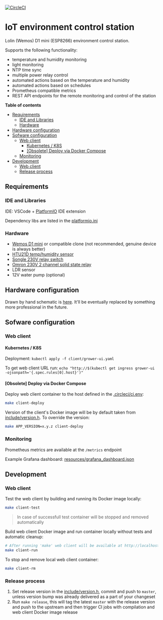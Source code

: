 [![CircleCI](https://circleci.com/gh/vi7/arduino-grower/tree/master.svg?style=svg)](https://circleci.com/gh/vi7/arduino-grower/tree/master)

IoT environment control station
===============================

Lolin (Wemos) D1 mini (ESP8266) environment control station.

Supports the following functionality:
- temperature and humidity monitoring
- light monitoring
- NTP time sync
- multiple power relay control
- automated actions based on the temperature and humidity
- automated actions based on schedules
- Prometheus compatible metrics
- REST API endpoints for the remote monitoring and control of the station


**Table of contents**

- [Requirements](#requirements)
  - [IDE and Libraries](#ide-and-libraries)
  - [Hardware](#hardware)
- [Hardware configuration](#hardware-configuration)
- [Sofware configuration](#sofware-configuration)
  - [Web client](#web-client)
    - [Kubernetes / K8S](#kubernetes--k8s)
    - [[Obsolete] Deploy via Docker Compose](#obsolete-deploy-via-docker-compose)
  - [Monitoring](#monitoring)
- [Development](#development)
  - [Web client](#web-client-1)
  - [Release process](#release-process)


Requirements
------------

### IDE and Libraries

IDE: VSCode + [PlatformIO](http://platformio.org) IDE extension

Dependency libs are listed in the [platformio.ini](platformio.ini)

### Hardware

- [Wemos D1 mini](https://wiki.wemos.cc/products:d1:d1_mini) or compatible clone (not recommended, genuine device is always better)
- [HTU21D temp/humidity sensor](https://www.te.com/usa-en/product-CAT-HSC0004.html)
- [Songle 230V relay switch](http://www.circuitbasics.com/wp-content/uploads/2015/11/5V-Relay-Pinout1.png)
- [Omron 230V 2 channel solid state relay](https://hobbycomponents.com/2362-thickbox_default/5v-2-channel-240v-ac-solid-state-relay.jpg)
- LDR sensor
- 12V water pump (optional)

Hardware configuration
----------------------

Drawn by hand schematic is [here](resources/arduino-grower-schematic-by-hand.jpg). It'll be eventually replaced by something more professional in the future.

Sofware configuration
---------------------

### Web client

#### Kubernetes / K8S

Deployment: `kubectl apply -f client/grower-ui.yaml`

To get web client URL run: `echo "http://$(kubectl get ingress grower-ui -ojsonpath='{.spec.rules[0].host}')"`

#### [Obsolete] Deploy via Docker Compose
Deploy web client container to the host defined in the [.circleci/ci.env](.circleci/ci.env):
```bash
make client-deploy
```

Version of the client's Docker image will be by default taken from [include/version.h](include/version.h). To override the version:
```bash
make APP_VERSION=x.y.z client-deploy
```

### Monitoring

Prometheus metrics are available at the `/metrics` endpoint

Example Grafana dashboard: [resources/grafana_dashboard.json](resources/grafana_dashboard.json)

Development
-----------

### Web client

Test the web client by building and running its Docker image locally:
```bash
make client-test
```

> In case of successfull test container will be stopped and removed automatically

Build web client Docker image and run container locally without tests and automatic cleanup:
```bash
# After running 'make' web client will be available at http://localhost:8080
make client-run
```

To stop and remove local web client container:
```bash
make client-rm
```

### Release process

1. Set release version in the [include/version.h](include/version.h), commit and push to `master`, unless version bump was already delivered as a part of your changeset
2. Run `make release`, this will tag the latest `master` with the release version and push to the upstream and then trigger CI jobs with compilation and web client Docker image release

